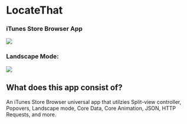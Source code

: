 # LocateThat
### iTunes Store Browser App

![](https://media.giphy.com/media/xT9Igx5TPf9hk6TZ8Q/giphy.gif)

### Landscape Mode:
![](https://media.giphy.com/media/3ov9jWFvl6S5yyleuc/giphy.gif)

## What does this app consist of?
An iTunes Store Browser universal app that utilzies Split-view controller, Popovers, Landscape mode, Core Data, Core Animation, JSON, HTTP Requests, and more.
